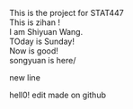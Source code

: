 This is the project for STAT447  
This is zihan !  
I am Shiyuan Wang.  
TOday is Sunday!  
Now is good!  
songyuan is here/

new line

hell0! edit made on github
